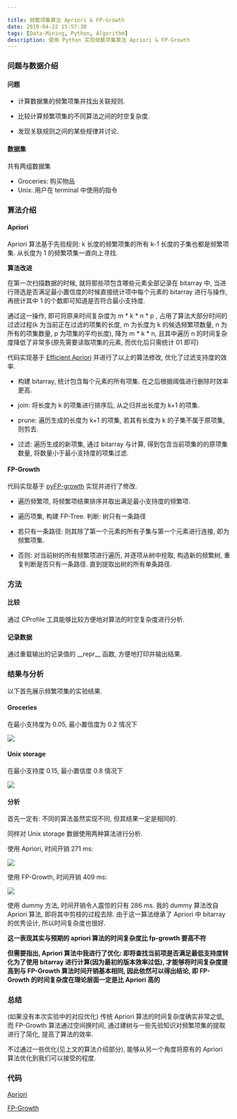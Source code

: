 ```yaml
---

title: 频繁项集算法 Apriori & FP-Growth
date: 2019-04-22 15:57:30
tags: [Data-Mining, Python, Algorithm]
description: 使用 Python 实现频繁项集算法 Apriori & FP-Growth
---
```


### 问题与数据介绍

#### 问题

- 计算数据集的频繁项集并找出关联规则.

- 比较计算频繁项集的不同算法之间的时空复杂度.
- 发现关联规则之间的某些规律并讨论.

#### 数据集

共有两组数据集

- Groceries: 购买物品
- Unix: 用户在 terminal 中使用的指令

### 算法介绍

#### Apriori

Apriori 算法基于先验规则: k 长度的频繁项集的所有 k-1 长度的子集也都是频繁项集. 从长度为 1 的频繁项集一直向上寻找.

**算法改进**

在第一次扫描数据的时候, 就将那些项包含哪些元素全部记录在 bitarray 中, 当进行筛选是否满足最小置信度的时候直接统计项中每个元素的 bitarray 进行与操作, 再统计其中 1 的个数即可知道是否符合最小支持度.

通过这一操作, 即可将原来时间复杂度为 m * k * n * p , 占用了算法大部分时间的过滤过程(k 为当前正在过滤的项集的长度, m 为长度为 k 的候选频繁项数量, n 为所有的项集数量, p 为项集的平均长度), 降为 m * k * n, 且其中遍历 n 的时间复杂度降低了非常多(原先需要读取项集的元素, 而优化后只需统计 01 即可)

<!--more-->

代码实现基于 [Efficient Apriori](<https://github.com/tommyod/Efficient-Apriori>) 并进行了以上的算法修改, 优化了过滤支持度的效率.

- 构建 bitarray, 统计包含每个元素的所有项集. 在之后根据阈值进行删除时效率更高.

- join: 将长度为 k 的项集进行排序后, 从之归并出长度为 k+1 的项集.

- prune: 遍历生成的长度为 k+1 的项集, 若其有长度为 k 的子集不属于原项集, 则剪去.

- 过滤: 遍历生成的新项集, 通过 bitarray 与计算, 得到包含当前项集的的原项集数量, 将数量小于最小支持度的项集过滤.

#### FP-Growth

代码实现基于 [pyFP-growth](https://github.com/marcoszh/pyFP-growth) 实现并进行了修改.

- 遍历频繁项, 将频繁项结果排序并取出满足最小支持度的频繁项.

- 遍历项集, 构建 FP-Tree. 判断: 树只有一条路径

- 若只有一条路径: 则其除了第一个元素的所有子集与第一个元素进行连接, 即为频繁项集.

- 否则: 对当前树的所有频繁项进行遍历, 并逐项从树中挖取, 构造新的频繁树, 重复判断是否只有一条路径. 直到提取出树的所有单条路径.

### 方法

#### 比较

通过 CProfile 工具能够比较方便地对算法的时空复杂度进行分析.

#### 记录数据

通过重载输出的记录值的 \_\_repr\_\_ 函数, 方便地打印并输出结果.

### 结果与分析

以下首先展示频繁项集的实验结果.

#### Groceries

在最小支持度为 0.05, 最小置信度为 0.2 情况下

![](https://i.loli.net/2019/06/02/5cf3e67b3e48c40715.jpg)

#### Unix storage

在最小支持度 0.15, 最小置信度 0.8 情况下

![](https://i.loli.net/2019/06/02/5cf3e6806d09e64264.jpg)

#### 分析

首先一定有: 不同的算法虽然实现不同, 但其结果一定是相同的.

同样对 Unix storage 数据使用两种算法进行分析.

使用 Apriori, 时间开销 271 ms:

![](https://i.loli.net/2019/06/02/5cf3e68b24ebc45171.jpg)

使用 FP-Growth, 时间开销 409 ms:

![](https://i.loli.net/2019/06/02/5cf3e68df3e2b75350.jpg)


使用 dummy 方法, 时间开销令人震惊的只有 286 ms. 我的 dummy 算法改自 Apriori 算法, 即将其中剪枝的过程去除. 由于这一算法继承了 Apriori 中 bitarray 的优秀设计, 所以时间复杂度也很好.

**这一表现其实与预期的 apriori 算法的时间复杂度比 fp-growth 要高不符**

**但需要指出, Apriori 算法中我进行了优化: 即将查找当前项是否满足最低支持度转化为了使用 bitarray 进行计算(因为最初的版本效率过低), 才能够将时间复杂度提高到与 FP-Growth 算法时间开销基本相同, 因此依然可以得出结论, 即 FP-Growth 的时间复杂度在理论层面一定是比 Apriori 高的**

### 总结

(如果没有本次实验中的对应优化) 传统 Apriori 算法的时间复杂度确实非常之低, 而 FP-Growth 算法通过空间换时间, 通过建树与一些先验知识对频繁项集的提取进行了简化, 提高了算法的效率.

不过通过一些优化(见上文的算法介绍部分), 能够从另一个角度将原有的 Apriori 算法优化到我们可以接受的程度.

### 代码

[Apriori](https://gist.github.com/inhzus/1aa89947614f446acd41f80d2d78f3f0)

[FP-Growth](https://gist.github.com/inhzus/9deb6d733b3e71e916b5cba307c67949)
